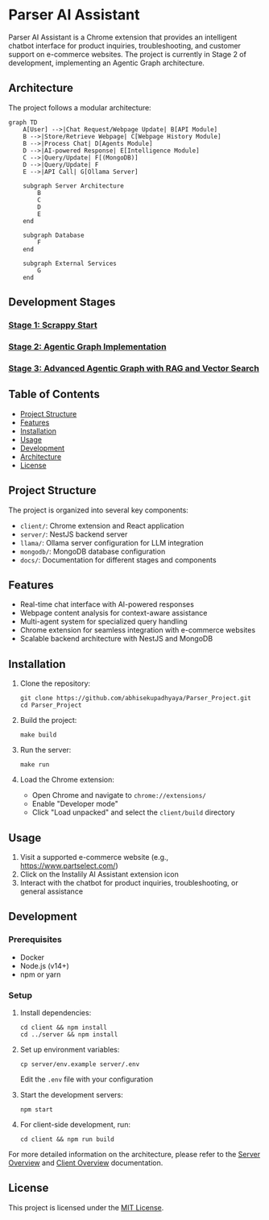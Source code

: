 # Parser AI Assistant

Parser AI Assistant is a Chrome extension that provides an intelligent chatbot interface for product inquiries, troubleshooting, and customer support on e-commerce websites. The project is currently in Stage 2 of development, implementing an Agentic Graph architecture.

## Architecture

The project follows a modular architecture:

```mermaid
graph TD
    A[User] -->|Chat Request/Webpage Update| B[API Module]
    B -->|Store/Retrieve Webpage| C[Webpage History Module]
    B -->|Process Chat| D[Agents Module]
    D -->|AI-powered Response| E[Intelligence Module]
    C -->|Query/Update| F[(MongoDB)]
    D -->|Query/Update| F
    E -->|API Call| G[Ollama Server]

    subgraph Server Architecture
        B
        C
        D
        E
    end

    subgraph Database
        F
    end

    subgraph External Services
        G
    end
```

## Development Stages
### [Stage 1: Scrappy Start](docs/stage1/overview.md)
### [Stage 2: Agentic Graph Implementation](docs/stage2/overview.md)
### [Stage 3: Advanced Agentic Graph with RAG and Vector Search](docs/stage3/overview.md)

## Table of Contents

- [Project Structure](#project-structure)
- [Features](#features)
- [Installation](#installation)
- [Usage](#usage)
- [Development](#development)
- [Architecture](#architecture)
- [License](#license)

## Project Structure

The project is organized into several key components:

- `client/`: Chrome extension and React application
- `server/`: NestJS backend server
- `llama/`: Ollama server configuration for LLM integration
- `mongodb/`: MongoDB database configuration
- `docs/`: Documentation for different stages and components

## Features

- Real-time chat interface with AI-powered responses
- Webpage content analysis for context-aware assistance
- Multi-agent system for specialized query handling
- Chrome extension for seamless integration with e-commerce websites
- Scalable backend architecture with NestJS and MongoDB

## Installation

1. Clone the repository:
   ```
   git clone https://github.com/abhisekupadhyaya/Parser_Project.git
   cd Parser_Project
   ```

2. Build the project:
   ```
   make build
   ```

3. Run the server:
   ```
   make run
   ```

4. Load the Chrome extension:
   - Open Chrome and navigate to `chrome://extensions/`
   - Enable "Developer mode"
   - Click "Load unpacked" and select the `client/build` directory

## Usage

1. Visit a supported e-commerce website (e.g., https://www.partselect.com/)
2. Click on the Instalily AI Assistant extension icon
3. Interact with the chatbot for product inquiries, troubleshooting, or general assistance

## Development

### Prerequisites

- Docker
- Node.js (v14+)
- npm or yarn

### Setup

1. Install dependencies:
   ```
   cd client && npm install
   cd ../server && npm install
   ```

2. Set up environment variables:
   ```
   cp server/env.example server/.env
   ```
   Edit the `.env` file with your configuration

3. Start the development servers:
   ```
   npm start
   ```

4. For client-side development, run:
   ```
   cd client && npm run build
   ```

For more detailed information on the architecture, please refer to the [Server Overview](docs/stage2/server/overview.md) and [Client Overview](docs/stage2/client/overview.md) documentation.

## License

This project is licensed under the [MIT License](LICENSE).
